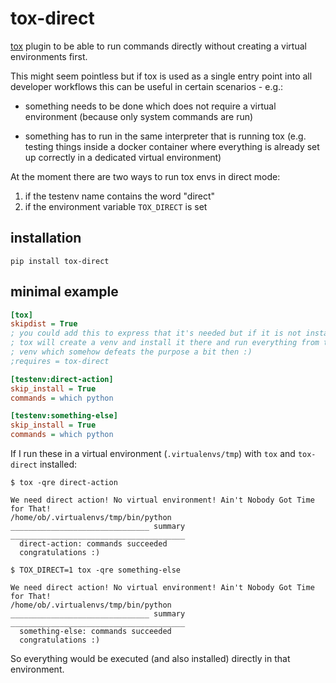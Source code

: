 # tox-direct

[tox](https://tox.readthedocs.io) plugin to be able to run commands directly without creating a virtual environments first.

This might seem pointless but if tox is used as a single entry point into all developer workflows this can be useful in certain scenarios - e.g.:
 
* something needs to be done which does not require a virtual environment (because only system commands are run) 
+ something has to run in the same interpreter that is running tox (e.g. testing things inside a docker container where everything is already set up correctly in a dedicated virtual environment)

At the moment there are two ways to run tox envs in direct mode:

1. if the testenv name contains the word "direct"
2. if the environment variable `TOX_DIRECT` is set

## installation

    pip install tox-direct

## minimal example

```ini
[tox]
skipdist = True
; you could add this to express that it's needed but if it is not installed
; tox will create a venv and install it there and run everything from that
; venv which somehow defeats the purpose a bit then :)
;requires = tox-direct

[testenv:direct-action]
skip_install = True
commands = which python

[testenv:something-else]
skip_install = True
commands = which python
```

If I run these in a virtual environment (`.virtualenvs/tmp`) with `tox` and `tox-direct` installed:

```text
$ tox -qre direct-action  

We need direct action! No virtual environment! Ain't Nobody Got Time for That!
/home/ob/.virtualenvs/tmp/bin/python
_______________________________ summary _______________________________________
  direct-action: commands succeeded
  congratulations :)
```

```text
$ TOX_DIRECT=1 tox -qre something-else

We need direct action! No virtual environment! Ain't Nobody Got Time for That!
/home/ob/.virtualenvs/tmp/bin/python
_______________________________ summary _______________________________________
  something-else: commands succeeded
  congratulations :)
```

So everything would be executed (and also installed) directly in that environment.
